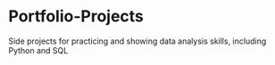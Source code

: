 # Portfolio-Projects
Side projects for practicing and showing data analysis skills, including Python and SQL
